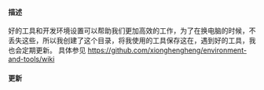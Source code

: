 #### 描述
好的工具和开发环境设置可以帮助我们更加高效的工作，为了在换电脑的时候，不丢失这些，所以我创建了这个目录，将我使用的工具保存这在，遇到好的工具，我也会定期更新。
具体参见 https://github.com/xionghengheng/environment-and-tools/wiki

#### 更新

